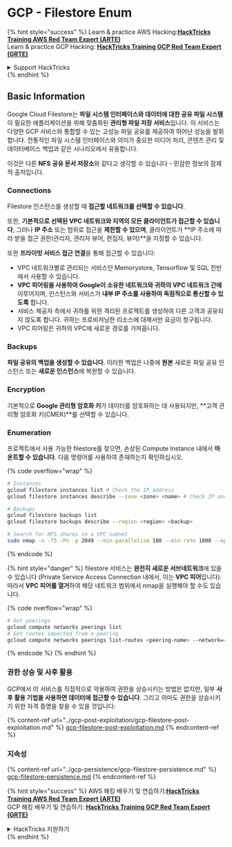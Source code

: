 # GCP - Filestore Enum

{% hint style="success" %}
Learn & practice AWS Hacking:<img src="../../../.gitbook/assets/image (1) (1) (1) (1).png" alt="" data-size="line">[**HackTricks Training AWS Red Team Expert (ARTE)**](https://training.hacktricks.xyz/courses/arte)<img src="../../../.gitbook/assets/image (1) (1) (1) (1).png" alt="" data-size="line">\
Learn & practice GCP Hacking: <img src="../../../.gitbook/assets/image (2) (1).png" alt="" data-size="line">[**HackTricks Training GCP Red Team Expert (GRTE)**<img src="../../../.gitbook/assets/image (2) (1).png" alt="" data-size="line">](https://training.hacktricks.xyz/courses/grte)

<details>

<summary>Support HackTricks</summary>

* Check the [**subscription plans**](https://github.com/sponsors/carlospolop)!
* **Join the** 💬 [**Discord group**](https://discord.gg/hRep4RUj7f) or the [**telegram group**](https://t.me/peass) or **follow** us on **Twitter** 🐦 [**@hacktricks\_live**](https://twitter.com/hacktricks_live)**.**
* **Share hacking tricks by submitting PRs to the** [**HackTricks**](https://github.com/carlospolop/hacktricks) and [**HackTricks Cloud**](https://github.com/carlospolop/hacktricks-cloud) github repos.

</details>
{% endhint %}

## Basic Information

Google Cloud Filestore는 **파일 시스템 인터페이스와 데이터에 대한 공유 파일 시스템**이 필요한 애플리케이션을 위해 맞춤화된 **관리형 파일 저장 서비스**입니다. 이 서비스는 다양한 GCP 서비스와 통합할 수 있는 고성능 파일 공유를 제공하여 뛰어난 성능을 발휘합니다. 전통적인 파일 시스템 인터페이스와 의미가 중요한 미디어 처리, 콘텐츠 관리 및 데이터베이스 백업과 같은 시나리오에서 유용합니다.

이것은 다른 **NFS** **공유 문서 저장소**와 같다고 생각할 수 있습니다 - 민감한 정보의 잠재적 출처입니다.

### Connections

Filestore 인스턴스를 생성할 때 **접근할 네트워크를 선택할 수 있습니다**.

또한, **기본적으로 선택된 VPC 네트워크와 지역의 모든 클라이언트가 접근할 수 있습니다**, 그러나 **IP 주소** 또는 범위로 접근을 **제한할 수 있으며**, 클라이언트가 **IP 주소에 따라 받을 접근 권한(관리자, 관리자 뷰어, 편집자, 뷰어)**을 지정할 수 있습니다.

또한 **프라이빗 서비스 접근 연결**을 통해 접근할 수 있습니다:

* VPC 네트워크별로 관리되는 서비스인 Memorystore, Tensorflow 및 SQL 전반에서 사용할 수 있습니다.
* **VPC 피어링을 사용하여 Google이 소유한 네트워크와 귀하의 VPC 네트워크 간에** 이루어지며, 인스턴스와 서비스가 **내부 IP 주소를 사용하여 독점적으로 통신할 수 있도록** 합니다.
* 서비스 제공자 측에서 귀하를 위한 격리된 프로젝트를 생성하여 다른 고객과 공유되지 않도록 합니다. 귀하는 프로비저닝한 리소스에 대해서만 요금이 청구됩니다.
* VPC 피어링은 귀하의 VPC에 새로운 경로를 가져옵니다.

### Backups

**파일 공유의 백업을 생성할 수 있습니다**. 이러한 백업은 나중에 **원본** 새로운 파일 공유 인스턴스 또는 **새로운 인스턴스**에 복원할 수 있습니다.

### Encryption

기본적으로 **Google 관리형 암호화 키**가 데이터를 암호화하는 데 사용되지만, **고객 관리형 암호화 키(CMEK)**를 선택할 수 있습니다.

### Enumeration

프로젝트에서 사용 가능한 filestore를 찾으면, 손상된 Compute Instance 내에서 **마운트할 수 있습니다**. 다음 명령어를 사용하여 존재하는지 확인하십시오.

{% code overflow="wrap" %}
```bash
# Instances
gcloud filestore instances list # Check the IP address
gcloud filestore instances describe --zone <zone> <name> # Check IP and access restrictions

# Backups
gcloud filestore backups list
gcloud filestore backups describe --region <region> <backup>

# Search for NFS shares in a VPC subnet
sudo nmap -n -T5 -Pn -p 2049 --min-parallelism 100 --min-rate 1000 --open 10.99.160.2/20
```
{% endcode %}

{% hint style="danger" %}
filestore 서비스는 **완전히 새로운 서브네트워크**에 있을 수 있습니다 (Private Service Access Connection 내에서, 이는 **VPC 피어**입니다).\
따라서 **VPC 피어를 열거**하여 해당 네트워크 범위에서 nmap을 실행해야 할 수도 있습니다.

{% code overflow="wrap" %}
```bash
# Get peerings
gcloud compute networks peerings list
# Get routes imported from a peering
gcloud compute networks peerings list-routes <peering-name> --network=<network-name> --region=<region> --direction=INCOMING
```
{% endcode %}
{% endhint %}

### 권한 상승 및 사후 활용

GCP에서 이 서비스를 직접적으로 악용하여 권한을 상승시키는 방법은 없지만, 일부 **사후 활용 기법을 사용하면 데이터에 접근할 수 있습니다**. 그리고 아마도 권한을 상승시키기 위한 자격 증명을 찾을 수 있을 것입니다:

{% content-ref url="../gcp-post-exploitation/gcp-filestore-post-exploitation.md" %}
[gcp-filestore-post-exploitation.md](../gcp-post-exploitation/gcp-filestore-post-exploitation.md)
{% endcontent-ref %}

### 지속성

{% content-ref url="../gcp-persistence/gcp-filestore-persistence.md" %}
[gcp-filestore-persistence.md](../gcp-persistence/gcp-filestore-persistence.md)
{% endcontent-ref %}

{% hint style="success" %}
AWS 해킹 배우기 및 연습하기:<img src="../../../.gitbook/assets/image (1) (1) (1) (1).png" alt="" data-size="line">[**HackTricks Training AWS Red Team Expert (ARTE)**](https://training.hacktricks.xyz/courses/arte)<img src="../../../.gitbook/assets/image (1) (1) (1) (1).png" alt="" data-size="line">\
GCP 해킹 배우기 및 연습하기: <img src="../../../.gitbook/assets/image (2) (1).png" alt="" data-size="line">[**HackTricks Training GCP Red Team Expert (GRTE)**<img src="../../../.gitbook/assets/image (2) (1).png" alt="" data-size="line">](https://training.hacktricks.xyz/courses/grte)

<details>

<summary>HackTricks 지원하기</summary>

* [**구독 계획**](https://github.com/sponsors/carlospolop) 확인하기!
* **💬 [**Discord 그룹**](https://discord.gg/hRep4RUj7f) 또는 [**텔레그램 그룹**](https://t.me/peass)에 참여하거나 **Twitter** 🐦 [**@hacktricks\_live**](https://twitter.com/hacktricks_live)**를 팔로우하세요.**
* **[**HackTricks**](https://github.com/carlospolop/hacktricks) 및 [**HackTricks Cloud**](https://github.com/carlospolop/hacktricks-cloud) 깃허브 리포지토리에 PR을 제출하여 해킹 기법을 공유하세요.**

</details>
{% endhint %}
